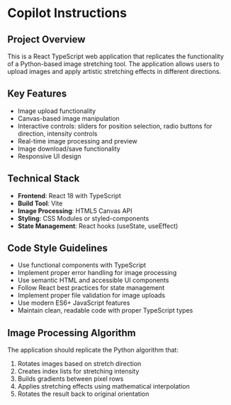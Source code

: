 # Copilot Instructions

<!-- Use this file to provide workspace-specific custom instructions to Copilot. For more details, visit https://code.visualstudio.com/docs/copilot/copilot-customization#_use-a-githubcopilotinstructionsmd-file -->

## Project Overview
This is a React TypeScript web application that replicates the functionality of a Python-based image stretching tool. The application allows users to upload images and apply artistic stretching effects in different directions.

## Key Features
- Image upload functionality
- Canvas-based image manipulation 
- Interactive controls: sliders for position selection, radio buttons for direction, intensity controls
- Real-time image processing and preview
- Image download/save functionality
- Responsive UI design

## Technical Stack
- **Frontend**: React 18 with TypeScript
- **Build Tool**: Vite
- **Image Processing**: HTML5 Canvas API
- **Styling**: CSS Modules or styled-components
- **State Management**: React hooks (useState, useEffect)

## Code Style Guidelines
- Use functional components with TypeScript
- Implement proper error handling for image processing
- Use semantic HTML and accessible UI components
- Follow React best practices for state management
- Implement proper file validation for image uploads
- Use modern ES6+ JavaScript features
- Maintain clean, readable code with proper TypeScript types

## Image Processing Algorithm
The application should replicate the Python algorithm that:
1. Rotates images based on stretch direction
2. Creates index lists for stretching intensity
3. Builds gradients between pixel rows
4. Applies stretching effects using mathematical interpolation
5. Rotates the result back to original orientation

